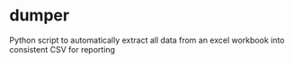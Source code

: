 # dumper
Python script to automatically extract all data from an excel workbook into consistent CSV for reporting
